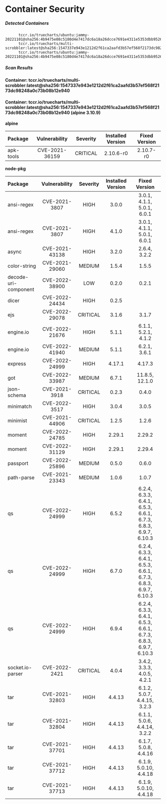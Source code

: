 # Container Security

##### Detected Containers

          tccr.io/truecharts/ubuntu:jammy-20221101@sha256:4b9475e08c5180d4e7417dc6a18a26dcce7691e4311e5353dbb952645c5ff43f
          tccr.io/truecharts/multi-scrobbler:latest@sha256:1547337e943e1212d2f61ca2aafd3b57ef568f2173dc98248a0c73b08b12e940
          tccr.io/truecharts/ubuntu:jammy-20221101@sha256:4b9475e08c5180d4e7417dc6a18a26dcce7691e4311e5353dbb952645c5ff43f

##### Scan Results

**Container: tccr.io/truecharts/multi-scrobbler:latest@sha256:1547337e943e1212d2f61ca2aafd3b57ef568f2173dc98248a0c73b08b12e940**

#### Container: tccr.io/truecharts/multi-scrobbler:latest@sha256:1547337e943e1212d2f61ca2aafd3b57ef568f2173dc98248a0c73b08b12e940 (alpine 3.10.9)
    

**alpine**

      
| Package         |    Vulnerability   |   Severity  |  Installed Version | Fixed Version |
|:----------------|:------------------:|:-----------:|:------------------:|:-------------:|
| apk-tools         |    CVE-2021-36159   |   CRITICAL  |  2.10.6-r0 | 2.10.7-r0 |

**node-pkg**

      
| Package         |    Vulnerability   |   Severity  |  Installed Version | Fixed Version |
|:----------------|:------------------:|:-----------:|:------------------:|:-------------:|
| ansi-regex         |    CVE-2021-3807   |   HIGH  |  3.0.0 | 3.0.1, 4.1.1, 5.0.1, 6.0.1 |
| ansi-regex         |    CVE-2021-3807   |   HIGH  |  4.1.0 | 3.0.1, 4.1.1, 5.0.1, 6.0.1 |
| async         |    CVE-2021-43138   |   HIGH  |  3.2.0 | 2.6.4, 3.2.2 |
| color-string         |    CVE-2021-29060   |   MEDIUM  |  1.5.4 | 1.5.5 |
| decode-uri-component         |    CVE-2022-38900   |   LOW  |  0.2.0 | 0.2.1 |
| dicer         |    CVE-2022-24434   |   HIGH  |  0.2.5 |  |
| ejs         |    CVE-2022-29078   |   CRITICAL  |  3.1.6 | 3.1.7 |
| engine.io         |    CVE-2022-21676   |   HIGH  |  5.1.1 | 6.1.1, 5.2.1, 4.1.2 |
| engine.io         |    CVE-2022-41940   |   MEDIUM  |  5.1.1 | 6.2.1, 3.6.1 |
| express         |    CVE-2022-24999   |   HIGH  |  4.17.1 | 4.17.3 |
| got         |    CVE-2022-33987   |   MEDIUM  |  6.7.1 | 11.8.5, 12.1.0 |
| json-schema         |    CVE-2021-3918   |   CRITICAL  |  0.2.3 | 0.4.0 |
| minimatch         |    CVE-2022-3517   |   HIGH  |  3.0.4 | 3.0.5 |
| minimist         |    CVE-2021-44906   |   CRITICAL  |  1.2.5 | 1.2.6 |
| moment         |    CVE-2022-24785   |   HIGH  |  2.29.1 | 2.29.2 |
| moment         |    CVE-2022-31129   |   HIGH  |  2.29.1 | 2.29.4 |
| passport         |    CVE-2022-25896   |   MEDIUM  |  0.5.0 | 0.6.0 |
| path-parse         |    CVE-2021-23343   |   MEDIUM  |  1.0.6 | 1.0.7 |
| qs         |    CVE-2022-24999   |   HIGH  |  6.5.2 | 6.2.4, 6.3.3, 6.4.1, 6.5.3, 6.6.1, 6.7.3, 6.8.3, 6.9.7, 6.10.3 |
| qs         |    CVE-2022-24999   |   HIGH  |  6.7.0 | 6.2.4, 6.3.3, 6.4.1, 6.5.3, 6.6.1, 6.7.3, 6.8.3, 6.9.7, 6.10.3 |
| qs         |    CVE-2022-24999   |   HIGH  |  6.9.4 | 6.2.4, 6.3.3, 6.4.1, 6.5.3, 6.6.1, 6.7.3, 6.8.3, 6.9.7, 6.10.3 |
| socket.io-parser         |    CVE-2022-2421   |   CRITICAL  |  4.0.4 | 3.4.2, 3.3.3, 4.0.5, 4.2.1 |
| tar         |    CVE-2021-32803   |   HIGH  |  4.4.13 | 6.1.2, 5.0.7, 4.4.15, 3.2.3 |
| tar         |    CVE-2021-32804   |   HIGH  |  4.4.13 | 6.1.1, 5.0.6, 4.4.14, 3.2.2 |
| tar         |    CVE-2021-37701   |   HIGH  |  4.4.13 | 6.1.7, 5.0.8, 4.4.16 |
| tar         |    CVE-2021-37712   |   HIGH  |  4.4.13 | 6.1.9, 5.0.10, 4.4.18 |
| tar         |    CVE-2021-37713   |   HIGH  |  4.4.13 | 6.1.9, 5.0.10, 4.4.18 |

